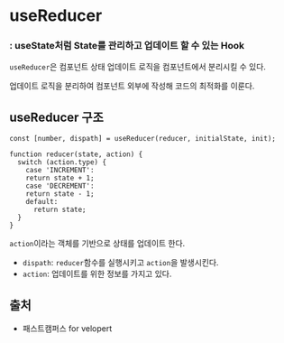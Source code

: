 # useReducer
### : useState처럼 State를 관리하고 업데이트 할 수 있는 Hook

`useReducer`은 컴포넌트 상태 업데이트 로직을 컴포넌트에서 분리시킬 수 있다.

업데이트 로직을 분리하여 컴포넌트 외부에 작성해 코드의 최적화를 이룬다.

## useReducer 구조

```
const [number, dispath] = useReducer(reducer, initialState, init);

function reducer(state, action) {
  switch (action.type) {
    case 'INCREMENT':
    return state + 1;
    case 'DECREMENT':
    return state - 1;
    default:
      return state;
  }
}

```
`action`이라는 객체를 기반으로 상태를 업데이트 한다.

* `dispath`: `reducer`함수를 실행시키고 `action`을 발생시킨다.
* `action`: 업데이트를 위한 정보를 가지고 있다.



## 출처
* 패스트캠퍼스 for velopert
    
